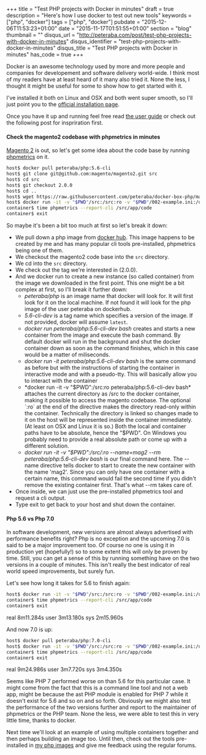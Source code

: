 +++
title = "Test PHP projects with Docker in minutes"
draft = true
description = "Here's how I use docker to test out new tools"
keywords = ["php", "docker"]
tags = ["php", "docker"]
pubdate = "2015-12-06T11:53:23+01:00"
date = "2015-11-17T01:51:55+01:00"
section = "blog"
thumbnail = ""
disqus_url = "http://peteraba.com/post/test-php-projects-with-docker-in-minutes"
disqus_identifier = "test-php-projects-with-docker-in-minutes"
disqus_title = "Test PHP projects with Docker in minutes"
has_code = true
+++

Docker is an awesome technology used by more and more people and companies for developement and software delivery world-wide. I think most of my readers have at least heard of it many also tried it. None the less, I thought it might be useful for some to show how to get started with it.

I've installed it both on Linux and OSX and both went super smooth, so I'll just point you to the [official installation page](http://docs.docker.com/engine/installation/).

Once you have it up and running feel free read [the user guide](http://docs.docker.com/engine/userguide/) or check out the following post for inspriration first.

#### Check the magento2 codebase with phpmetrics in minutes

[Magento 2](https://github.com/magento/magento2.git) is out, so let's get some idea about the code base by running [phpmetrics](http://www.phpmetrics.org/) on it.

```bash
host$ docker pull peteraba/php:5.6-cli
host$ git clone git@github.com:magento/magento2.git src
host$ cd src
host$ git checkout 2.0.0
host$ cd ..
host$ wget https://raw.githubusercontent.com/peteraba/docker-box-php/master/base/002-example.ini
host$ docker run -it -v "$PWD"/src:/src:ro -v "$PWD"/002-example.ini:/usr/local/etc/php/conf.d/002-example.ini --name=mag2 --rm peteraba/php:5.6-cli bash
container$ time phpmetrics --report-cli /src/app/code
container$ exit
```

So maybe it's been a bit too much at first so let's break it down:
 - We pull down a php image from [docker hub](https://hub.docker.com/). This image happens to be created by me and has many popular cli tools pre-installed, phpmetrics being one of them.
 - We checkout the magento2 code base into the `src` directory.
 - We cd into the `src` directory.
 - We check out the tag we're interested in (2.0.0).
 - And we docker run to create a new instance (so called container) from the image we downloaded in the first point. This one might be a bit complex at first, so I'll break it further down:
   - *peteraba/php* is an image name that docker will look for. It will first look for it on the local machine. If not found it will look for the php image of the user peteraba on dockerhub.
   - *5.6-cli-dev* is a tag name which specifies a version of the image. If not provided, docker will assume `latest`.
   - *docker run peteraba/php:5.6-cli-dev bash* creates and starts a new container from the image and execute the bash command. By default docker will run in the background and shut the docker container down as soon as the command finishes, which in this case would be a matter of miliseconds.
   - *docker run -it peteraba/php:5.6-cli-dev bash* is the same command as before but with the instructions of starting the container in interactive mode and with a pseudo-tty. This will basically allow you to interact with the container
   - *docker run -it -v "$PWD":/src:ro peteraba/php:5.6-cli-dev bash* attaches the current directory as /src to the docker container, making it possible to access the magento codebase. The optional `:ro` at the end of the directive makes the directory read-only within the container. Technically the directory is linked so changes made to it on the host will be represented inside the container immediately. (At least on OSX and Linux it is so.) Both the local and container paths have to be absolute, hence the "$PWD". On Windows you probably need to provide a real absolute path or come up with a different solution.
   - *docker run -it -v "$PWD":/src/:ro --name=mag2 --rm peteraba/php:5.6-cli-dev bash* is our final command here. The --name directive tells docker to start to create the new container with the name 'mag2'. Since you can only have one container with a certain name, this command would fail the second time if you didn't remove the existing container first. That's what --rm takes care of.
 - Once inside, we can just use the pre-installed phpmetrics tool and request a cli output.
 - Type exit to get back to your host and shut down the container.


#### Php 5.6 vs Php 7.0

In software development, new versions are almost always advertised with performance benefits right? Php is no exception and the upcoming 7.0 is said to be a major improvement too. Of course no one is using it in production yet (hopefully!) so to some extent this will only be proven by time. Still, you can get a sense of this by running something have on the two versions in a couple of minutes. This isn't really the best indicator of real world speed improvements, but surely fun.

Let's see how long it takes for 5.6 to finish again:

```bash
host$ docker run -it -v "$PWD"/src:/src:ro -v "$PWD"/002-example.ini:/usr/local/etc/php/conf.d/002-example.ini --name=mag2 --rm peteraba/php:5.6-cli bash
container$ time phpmetrics --report-cli /src/app/code
container$ exit
```
real	8m11.284s
user	3m13.180s
sys	2m15.960s

And now 7.0 is up:

```bash
host$ docker pull peteraba/php:7.0-cli
host$ docker run -it -v "$PWD"/src:/src:ro -v "$PWD"/002-example.ini:/usr/local/etc/php/conf.d/002-example.ini --name=mag2 --rm peteraba/php:7.0-cli bash
container$ time phpmetrics --report-cli /src/app/code
container$ exit
```
real	9m24.986s
user	3m7.720s
sys	3m4.350s

Seems like PHP 7 performed worse on than 5.6 for this particular case. It might come from the fact that this is a command line tool and not a web app, might be because the ast PHP module is enabled for PHP 7 while it doesn't exist for 5.6 and so on and so forth. Obviously we might also test the performance of the two versions further and report to the maintainer of phpmetrics or the PHP team. None the less, we were able to test this in very little time, thanks to docker.

Next time we'll look at an example of using multiple containers together and then perhaps building an image too. Until then, check out the tools pre-installed in [my php images](https://hub.docker.com/r/peteraba/php/) and give me feedback using the regular forums.

